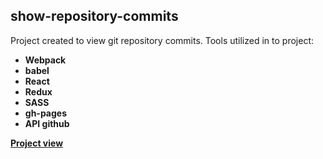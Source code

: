 ## show-repository-commits

Project created to view git repository commits. Tools utilized in to project:

- **Webpack**
- **babel**
- **React** 
- **Redux**
- **SASS**
- **gh-pages**
- **API github**

**[Project view](https://vbobell.github.io/show-repository-commits/ "Project view")**
